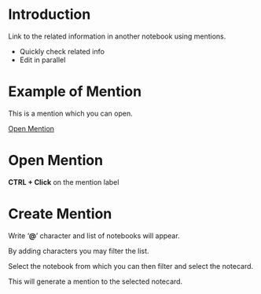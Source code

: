 # Introduction

Link to the related information in another notebook using mentions.

- Quickly check related info
- Edit in parallel

# Example of Mention

This is a mention which you can open.

[Open Mention](@mentions#Open%20Mention "Open from 'mentions'")

# Open Mention

**CTRL + Click** on the mention label

# Create Mention

Write ‘**@**’ character and list of notebooks will appear.

By adding characters you may filter the list.

Select the notebook from which you can then filter and select the notecard.

This will generate a mention to the selected notecard.
